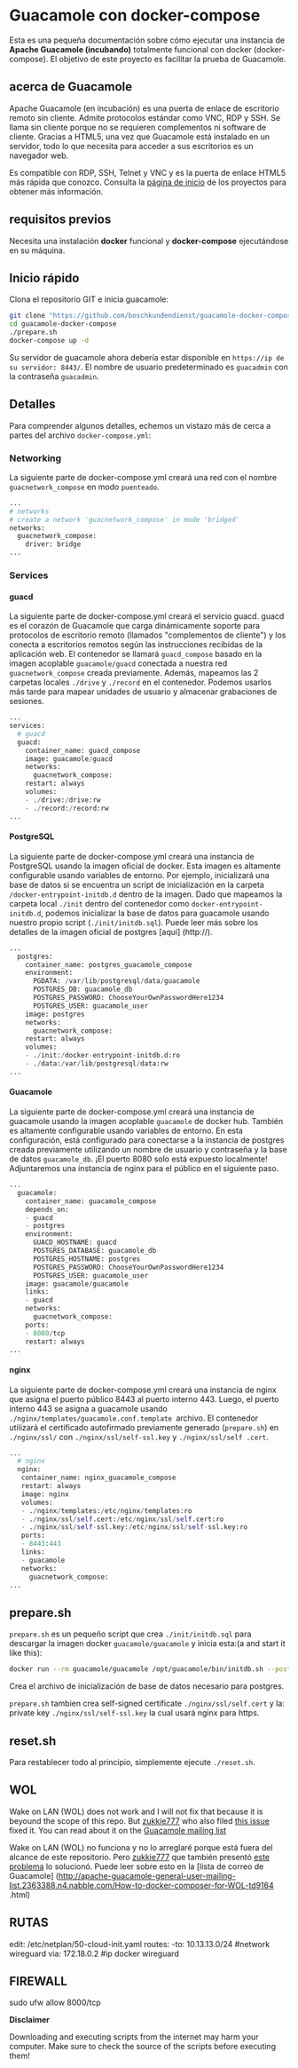 # Guacamole con docker-compose
Esta es una pequeña documentación sobre cómo ejecutar una instancia de **Apache Guacamole (incubando)** totalmente funcional con docker (docker-compose). El objetivo de este proyecto es facilitar la prueba de Guacamole.

## acerca de Guacamole
Apache Guacamole (en incubación) es una puerta de enlace de escritorio remoto sin cliente. Admite protocolos estándar como VNC, RDP y SSH. Se llama sin cliente porque no se requieren complementos ni software de cliente. Gracias a HTML5, una vez que Guacamole está instalado en un servidor, todo lo que necesita para acceder a sus escritorios es un navegador web.

Es compatible con RDP, SSH, Telnet y VNC y es la puerta de enlace HTML5 más rápida que conozco. Consulta la [página de inicio](https://guacamole.incubator.apache.org/) de los proyectos para obtener más información.

## requisitos previos
Necesita una instalación **docker** funcional y **docker-compose** ejecutándose en su máquina.

## Inicio rápido
Clona el repositorio GIT e inicia guacamole:

~~~bash
git clone "https://github.com/boschkundendienst/guacamole-docker-compose.git"
cd guacamole-docker-compose
./prepare.sh
docker-compose up -d
~~~

Su servidor de guacamole ahora debería estar disponible en `https://ip de su servidor: 8443/`. El nombre de usuario predeterminado es `guacadmin` con la contraseña `guacadmin`.

## Detalles
Para comprender algunos detalles, echemos un vistazo más de cerca a partes del archivo `docker-compose.yml`:

### Networking
La siguiente parte de docker-compose.yml creará una red con el nombre `guacnetwork_compose` en modo `puenteado`.
~~~python
...
# networks
# create a network 'guacnetwork_compose' in mode 'bridged'
networks:
  guacnetwork_compose:
    driver: bridge
...
~~~

### Services

#### guacd
La siguiente parte de docker-compose.yml creará el servicio guacd. guacd es el corazón de Guacamole que carga dinámicamente soporte para protocolos de escritorio remoto (llamados "complementos de cliente") y los conecta a escritorios remotos según las instrucciones recibidas de la aplicación web. El contenedor se llamará `guacd_compose` basado en la imagen acoplable `guacamole/guacd` conectada a nuestra red `guacnetwork_compose` creada previamente. Además, mapeamos las 2 carpetas locales `./drive` y `./record` en el contenedor. Podemos usarlos más tarde para mapear unidades de usuario y almacenar grabaciones de sesiones.

~~~python
...
services:
  # guacd
  guacd:
    container_name: guacd_compose
    image: guacamole/guacd
    networks:
      guacnetwork_compose:
    restart: always
    volumes:
    - ./drive:/drive:rw
    - ./record:/record:rw
...
~~~

#### PostgreSQL
La siguiente parte de docker-compose.yml creará una instancia de PostgreSQL usando la imagen oficial de docker. Esta imagen es altamente configurable usando variables de entorno. Por ejemplo, inicializará una base de datos si se encuentra un script de inicialización en la carpeta `/docker-entrypoint-initdb.d` dentro de la imagen. Dado que mapeamos la carpeta local `./init` dentro del contenedor como `docker-entrypoint-initdb.d`, podemos inicializar la base de datos para guacamole usando nuestro propio script (`./init/initdb.sql`). Puede leer más sobre los detalles de la imagen oficial de postgres [aquí] (http://).

~~~python
...
  postgres:
    container_name: postgres_guacamole_compose
    environment:
      PGDATA: /var/lib/postgresql/data/guacamole
      POSTGRES_DB: guacamole_db
      POSTGRES_PASSWORD: ChooseYourOwnPasswordHere1234
      POSTGRES_USER: guacamole_user
    image: postgres
    networks:
      guacnetwork_compose:
    restart: always
    volumes:
    - ./init:/docker-entrypoint-initdb.d:ro
    - ./data:/var/lib/postgresql/data:rw
...
~~~

#### Guacamole
La siguiente parte de docker-compose.yml creará una instancia de guacamole usando la imagen acoplable `guacamole` de docker hub. También es altamente configurable usando variables de entorno. En esta configuración, está configurado para conectarse a la instancia de postgres creada previamente utilizando un nombre de usuario y contraseña y la base de datos `guacamole_db`. ¡El puerto 8080 solo está expuesto localmente! Adjuntaremos una instancia de nginx para el público en el siguiente paso.

~~~python
...
  guacamole:
    container_name: guacamole_compose
    depends_on:
    - guacd
    - postgres
    environment:
      GUACD_HOSTNAME: guacd
      POSTGRES_DATABASE: guacamole_db
      POSTGRES_HOSTNAME: postgres
      POSTGRES_PASSWORD: ChooseYourOwnPasswordHere1234
      POSTGRES_USER: guacamole_user
    image: guacamole/guacamole
    links:
    - guacd
    networks:
      guacnetwork_compose:
    ports:
    - 8080/tcp
    restart: always
...
~~~

#### nginx
La siguiente parte de docker-compose.yml creará una instancia de nginx que asigna el puerto público 8443 al puerto interno 443. Luego, el puerto interno 443 se asigna a guacamole usando `./nginx/templates/guacamole.conf.template `archivo. El contenedor utilizará el certificado autofirmado previamente generado (`prepare.sh`) en `./nginx/ssl/` con `./nginx/ssl/self-ssl.key` y `./nginx/ssl/self .cert`.

~~~python
...
  # nginx
  nginx:
   container_name: nginx_guacamole_compose
   restart: always
   image: nginx
   volumes:
   - ./nginx/templates:/etc/nginx/templates:ro
   - ./nginx/ssl/self.cert:/etc/nginx/ssl/self.cert:ro
   - ./nginx/ssl/self-ssl.key:/etc/nginx/ssl/self-ssl.key:ro
   ports:
   - 8443:443
   links:
   - guacamole
   networks:
     guacnetwork_compose:
...
~~~

## prepare.sh
`prepare.sh` es un pequeño script que crea `./init/initdb.sql` para descargar la imagen docker `guacamole/guacamole` y inicia esta:(a and start it like this):

~~~bash
docker run --rm guacamole/guacamole /opt/guacamole/bin/initdb.sh --postgres > ./init/initdb.sql
~~~

Crea el archivo de inicialización de base de datos necesario para postgres.

`prepare.sh` tambien crea self-signed certificate `./nginx/ssl/self.cert` y la: private key `./nginx/ssl/self-ssl.key` la cual usará nginx para https.

## reset.sh
Para restablecer todo al principio, simplemente ejecute `./reset.sh`.

## WOL

Wake on LAN (WOL) does not work and I will not fix that because it is beyound the scope of this repo. But [zukkie777](https://github.com/zukkie777) who also filed [this issue](https://github.com/boschkundendienst/guacamole-docker-compose/issues/12) fixed it. You can read about it on the [Guacamole mailing list](http://apache-guacamole-general-user-mailing-list.2363388.n4.nabble.com/How-to-docker-composer-for-WOL-td9164.html)

Wake on LAN (WOL) no funciona y no lo arreglaré porque está fuera del alcance de este repositorio. Pero [zukkie777](https://github.com/zukkie777) que también presentó [este problema](https://github.com/boschkundendienst/guacamole-docker-compose/issues/12) lo solucionó. Puede leer sobre esto en la [lista de correo de Guacamole] (http://apache-guacamole-general-user-mailing-list.2363388.n4.nabble.com/How-to-docker-composer-for-WOL-td9164 .html)

## RUTAS
edit: /etc/netplan/50-cloud-init.yaml 
routes:
-to: 10.13.13.0/24 #network wireguard
via: 172.18.0.2 #ip docker wireguard

## FIREWALL
sudo ufw allow 8000/tcp


**Disclaimer**

Downloading and executing scripts from the internet may harm your computer. Make sure to check the source of the scripts before executing them!
